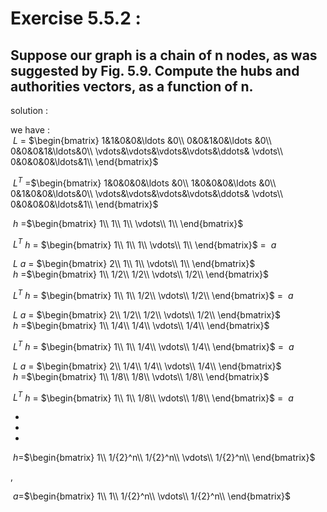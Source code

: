 
# Exercise 5.5.2 : 
## Suppose our graph is a chain of n nodes, as was suggested by Fig. 5.9. Compute the hubs and authorities vectors, as a function of n.



solution :

we have :<br>
$\begin{equation*}
\ {L}
\end{equation*}$ =
$\begin{bmatrix}
1&1&0&0&\ldots &0\\
0&0&1&0&\ldots &0\\
0&0&0&1&\ldots&0\\
\vdots&\vdots&\vdots&\vdots&\ddots& \vdots\\
0&0&0&0&\ldots&1\\
\end{bmatrix}$


$\begin{equation*}
\ {L}^T
\end{equation*}$ =$\begin{bmatrix}
1&0&0&0&\ldots &0\\
1&0&0&0&\ldots &0\\
0&1&0&0&\ldots&0\\
\vdots&\vdots&\vdots&\vdots&\ddots& \vdots\\
0&0&0&0&\ldots&1\\
\end{bmatrix}$

$\begin{equation*}
\ {h}
\end{equation*}$ =$\begin{bmatrix}
1\\
1\\
1\\
\vdots\\
1\\
\end{bmatrix}$


$\begin{equation*}
\ {L}^T
\end{equation*}$$\begin{equation*}
\ {h}
\end{equation*}$ = $\begin{bmatrix}
1\\
1\\
1\\
\vdots\\
1\\
\end{bmatrix}$ = $\begin{equation*}
\ {a}
\end{equation*}$



$\begin{equation*}
\ {L}
\end{equation*}$$\begin{equation*}
\ {a}
\end{equation*}$ = $\begin{bmatrix}
2\\
1\\
1\\
\vdots\\
1\\
\end{bmatrix}$ <br>
$\begin{equation*}
\ {h}
\end{equation*}$ =$\begin{bmatrix}
1\\
1/2\\
1/2\\
\vdots\\
1/2\\
\end{bmatrix}$


$\begin{equation*}
\ {L}^T
\end{equation*}$$\begin{equation*}
\ {h}
\end{equation*}$ = $\begin{bmatrix}
1\\
1\\
1/2\\
\vdots\\
1/2\\
\end{bmatrix}$ = $\begin{equation*}
\ {a}
\end{equation*}$



$\begin{equation*}
\ {L}
\end{equation*}$$\begin{equation*}
\ {a}
\end{equation*}$ = $\begin{bmatrix}
2\\
1/2\\
1/2\\
\vdots\\
1/2\\
\end{bmatrix}$ <br>
$\begin{equation*}
\ {h}
\end{equation*}$ =$\begin{bmatrix}
1\\
1/4\\
1/4\\
\vdots\\
1/4\\
\end{bmatrix}$



$\begin{equation*}
\ {L}^T
\end{equation*}$$\begin{equation*}
\ {h}
\end{equation*}$ = $\begin{bmatrix}
1\\
1\\
1/4\\
\vdots\\
1/4\\
\end{bmatrix}$ = $\begin{equation*}
\ {a}
\end{equation*}$


$\begin{equation*}
\ {L}
\end{equation*}$$\begin{equation*}
\ {a}
\end{equation*}$ = $\begin{bmatrix}
2\\
1/4\\
1/4\\
\vdots\\
1/4\\
\end{bmatrix}$ <br>
$\begin{equation*}
\ {h}
\end{equation*}$ =$\begin{bmatrix}
1\\
1/8\\
1/8\\
\vdots\\
1/8\\
\end{bmatrix}$

$\begin{equation*}
\ {L}^T
\end{equation*}$$\begin{equation*}
\ {h}
\end{equation*}$ = $\begin{bmatrix}
1\\
1\\
1/8\\
\vdots\\
1/8\\
\end{bmatrix}$ = $\begin{equation*}
\ {a}
\end{equation*}$

* 
* 
* <br>

$\begin{equation*}
\ {h}
\end{equation*}$=$\begin{bmatrix}
1\\
1/{2}^n\\
1/{2}^n\\
\vdots\\
1/{2}^n\\
\end{bmatrix}$

,


$\begin{equation*}
\ {a}
\end{equation*}$=$\begin{bmatrix}
1\\
1\\
1/{2}^n\\
\vdots\\
1/{2}^n\\
\end{bmatrix}$





```python

```
